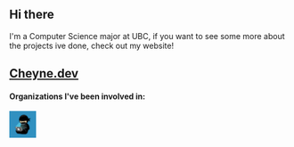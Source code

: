 ## Hi there
I'm a Computer Science major at UBC, if you want to see some more about the projects ive done, check out my website! 
## [Cheyne.dev](https://cheyne.dev)


#### Organizations I've been involved in:
[<img src="CodeNinjas.png" width="48">](https://github.com/CNSeattle)
